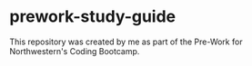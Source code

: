 # prework-study-guide
This repository was created by me as part of the Pre-Work for Northwestern's Coding Bootcamp.
